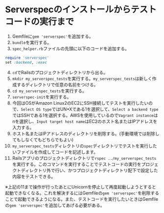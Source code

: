 # Serverspecのインストールからテストコードの実行まで
1. Gemfileに`gem 'serverspec'`を追加する。
2. `bundle`を実行する。
3. `spec_helper.rb`ファイルの先頭に以下のコードを追加する。

```ruby
require 'serverspec'
set :backend, :exec
```
4. `cd`でRailsのプロジェクトディレクトリから出る。
5. `mkdir my_serverspec_tests`を実行する。`my_serverspec_tests`は新しく作成するディレクトリで任意の名前をつける。
6. `cd my_serverspec_tests`を実行する。
7. `serverspec-init`を実行する。
8. 今回はOSがAmazon Linux2のEC2にSSH接続してテストを実行したいので、`Select OS type`ではUN*Xである1を選択して、`Select a backend type`ではSSHである1を選択する。AWSを使用しているので`Vagrant instance`はnを選択し、`Input target host name`はEC2のホスト名またはIPアドレスを入力する。
9. ホスト名またはIPアドレスのディレクトリを削除する。(手動環境では削除してもしなくてもどちらでもよい)
10. `my_serverspec_tests`ディレクトリの`spec`ディレクトリでテストを実行したいファイルを作成してコードを記述します。
11. Railsアプリのプロジェクトディレクトリで`rspec ../my_serverspec_tests`を実行する。このコマンドを実行することでテストコードの実行をプロジェクトディレクトリ外で行い、かつプロジェクトディレクトリ配下で設定した内容をテストできる。

※上記の11まで操作が行ったあとにUnicornを停止して再度起動しようとすると起動できなくなる。これを解決するにはGemfileの`gem 'serverspec'`を削除することで起動できるようになる。また、テストコードを実行したいときはGemfileの`gem 'serverspec'`を追加してあげる必要がある。

